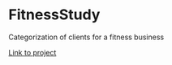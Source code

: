 # FitnessStudy
 
 Categorization of clients for a fitness business

[Link to project](https://github.com/PPJQ/FitnessStudy/blob/main/fitness.ipynb)
